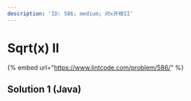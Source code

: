 ```yaml
---
description: 'ID: 586; medium; 对x开根II'
---
```


# Sqrt\(x\) II

{% embed url="https://www.lintcode.com/problem/586/" %}

## Solution 1 \(Java\)

```java

```

